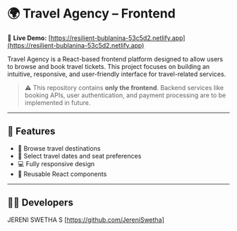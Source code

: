 # 🌍 Travel Agency – Frontend

🚀 **Live Demo:** [https://resilient-bublanina-53c5d2.netlify.app](https://resilient-bublanina-53c5d2.netlify.app)

Travel Agency is a React-based frontend platform designed to allow users to browse and book travel tickets. This project focuses on building an intuitive, responsive, and user-friendly interface for travel-related services.

> ⚠️ This repository contains **only the frontend**. Backend services like booking APIs, user authentication, and payment processing are  to be implemented in future.

---

## 🚀 Features

- 🧳 Browse travel destinations
- 📅 Select travel dates and seat preferences
- 💻 Fully responsive design
- 🔧 Reusable React components

---

## 🧑‍💻 Developers
JERENI SWETHA S
[https://github.com/JereniSwetha]




